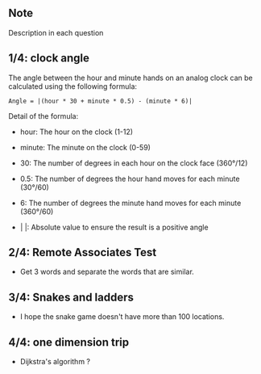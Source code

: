 ## Note

Description in each question


## 1/4: clock angle

The angle between the hour and minute hands on an analog clock can be calculated using the following formula:

```
Angle = |(hour * 30 + minute * 0.5) - (minute * 6)|
```

Detail of the formula:

- hour: The hour on the clock (1-12)

- minute: The minute on the clock (0-59)

- 30: The number of degrees in each hour on the clock face (360°/12)

- 0.5: The number of degrees the hour hand moves for each minute (30°/60)

- 6: The number of degrees the minute hand moves for each minute (360°/60)

- | |: Absolute value to ensure the result is a positive angle


## 2/4: Remote Associates Test

- Get 3 words and separate the words that are similar.


## 3/4:  Snakes and ladders

- I hope the snake game doesn't have more than 100 locations.


## 4/4: one dimension trip

- Dijkstra's algorithm ?